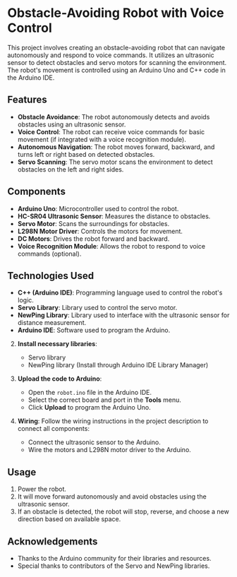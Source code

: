 

# Obstacle-Avoiding Robot with Voice Control

This project involves creating an obstacle-avoiding robot that can navigate autonomously and respond to voice commands. It utilizes an ultrasonic sensor to detect obstacles and servo motors for scanning the environment. The robot's movement is controlled using an Arduino Uno and C++ code in the Arduino IDE.

## Features
- **Obstacle Avoidance**: The robot autonomously detects and avoids obstacles using an ultrasonic sensor.
- **Voice Control**: The robot can receive voice commands for basic movement (if integrated with a voice recognition module).
- **Autonomous Navigation**: The robot moves forward, backward, and turns left or right based on detected obstacles.
- **Servo Scanning**: The servo motor scans the environment to detect obstacles on the left and right sides.

## Components
- **Arduino Uno**: Microcontroller used to control the robot.
- **HC-SR04 Ultrasonic Sensor**: Measures the distance to obstacles.
- **Servo Motor**: Scans the surroundings for obstacles.
- **L298N Motor Driver**: Controls the motors for movement.
- **DC Motors**: Drives the robot forward and backward.
- **Voice Recognition Module**: Allows the robot to respond to voice commands (optional).

## Technologies Used
- **C++ (Arduino IDE)**: Programming language used to control the robot's logic.
- **Servo Library**: Library used to control the servo motor.
- **NewPing Library**: Library used to interface with the ultrasonic sensor for distance measurement.
- **Arduino IDE**: Software used to program the Arduino.



2. **Install necessary libraries**:
   - Servo library
   - NewPing library
   (Install through Arduino IDE Library Manager)

3. **Upload the code to Arduino**:
   - Open the `robot.ino` file in the Arduino IDE.
   - Select the correct board and port in the **Tools** menu.
   - Click **Upload** to program the Arduino Uno.

4. **Wiring**:
   Follow the wiring instructions in the project description to connect all components:
   - Connect the ultrasonic sensor to the Arduino.
   - Wire the motors and L298N motor driver to the Arduino.

## Usage
1. Power the robot.
2. It will move forward autonomously and avoid obstacles using the ultrasonic sensor.
3. If an obstacle is detected, the robot will stop, reverse, and choose a new direction based on available space.



## Acknowledgements
- Thanks to the Arduino community for their libraries and resources.
- Special thanks to contributors of the Servo and NewPing libraries.

